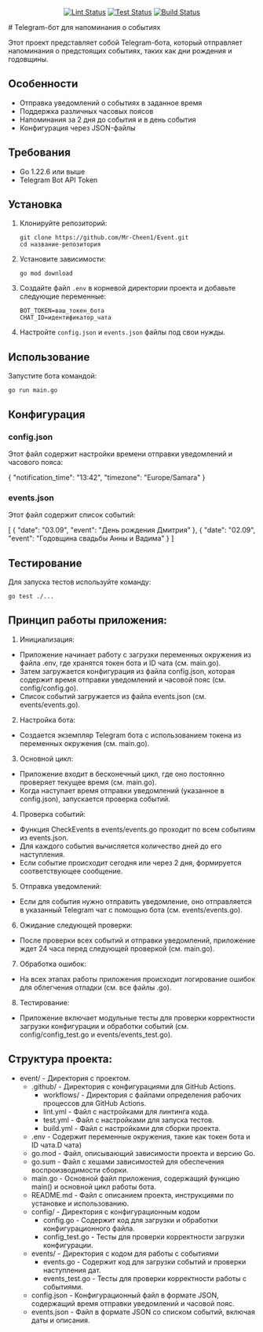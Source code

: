 <p align="center">
  <a href="https://github.com/Mr-Cheen1/Event/actions/workflows/lint.yml"><img src="https://github.com/Mr-Cheen1/Event/actions/workflows/lint.yml/badge.svg" alt="Lint Status"/></a>
  <a href="https://github.com/Mr-Cheen1/Event/actions/workflows/test.yml"><img src="https://github.com/Mr-Cheen1/Event/actions/workflows/test.yml/badge.svg" alt="Test Status"/></a>
  <a href="https://github.com/Mr-Cheen1/Event/actions/workflows/build.yml"><img src="https://github.com/Mr-Cheen1/Event/actions/workflows/build.yml/badge.svg" alt="Build Status"/></a>
</p>
# Telegram-бот для напоминания о событиях

Этот проект представляет собой Telegram-бота, который отправляет напоминания о предстоящих событиях, таких как дни рождения и годовщины.

## Особенности

- Отправка уведомлений о событиях в заданное время
- Поддержка различных часовых поясов
- Напоминания за 2 дня до события и в день события
- Конфигурация через JSON-файлы

## Требования

- Go 1.22.6 или выше
- Telegram Bot API Token

## Установка

1. Клонируйте репозиторий:
   
   ```
   git clone https://github.com/Mr-Cheen1/Event.git
   cd название-репозитория
   ```

2. Установите зависимости:
   
   ```
   go mod download
   ```

3. Создайте файл `.env` в корневой директории проекта и добавьте следующие переменные:
   
   ```
   BOT_TOKEN=ваш_токен_бота
   CHAT_ID=идентификатор_чата
   ```

4. Настройте `config.json` и `events.json` файлы под свои нужды.

## Использование

Запустите бота командой:

```
go run main.go
```
## Конфигурация

### config.json

Этот файл содержит настройки времени отправки уведомлений и часового пояса:

{
"notification_time": "13:42",
"timezone": "Europe/Samara"
}

### events.json

Этот файл содержит список событий:

[
{
"date": "03.09",
"event": "День рождения Дмитрия"
},
{
"date": "02.09",
"event": "Годовщина свадьбы Анны и Вадима"
}
]

## Тестирование

Для запуска тестов используйте команду:

```
go test ./...
```

## Принцип работы приложения:

1. Инициализация:
- Приложение начинает работу с загрузки переменных окружения из файла .env, где хранятся токен бота и ID чата (см. main.go).
- Затем загружается конфигурация из файла config.json, которая содержит время отправки уведомлений и часовой пояс (см. config/config.go).
- Список событий загружается из файла events.json (см. events/events.go).

2. Настройка бота:
- Создается экземпляр Telegram бота с использованием токена из переменных окружения (см. main.go).

3. Основной цикл:
- Приложение входит в бесконечный цикл, где оно постоянно проверяет текущее время (см. main.go).
- Когда наступает время отправки уведомлений (указанное в config.json), запускается проверка событий.

4. Проверка событий:
- Функция CheckEvents в events/events.go проходит по всем событиям из events.json.
- Для каждого события вычисляется количество дней до его наступления.
- Если событие происходит сегодня или через 2 дня, формируется соответствующее сообщение.

5. Отправка уведомлений:
- Если для события нужно отправить уведомление, оно отправляется в указанный Telegram чат с помощью бота (см. events/events.go).

6. Ожидание следующей проверки:
- После проверки всех событий и отправки уведомлений, приложение ждет 24 часа перед следующей проверкой (см. main.go).

7. Обработка ошибок:
- На всех этапах работы приложения происходит логирование ошибок для облегчения отладки (см. все файлы .go).

8. Тестирование:
- Приложение включает модульные тесты для проверки корректности загрузки конфигурации и обработки событий (см. config/config_test.go и events/events_test.go).

## Структура проекта:

- event/ - Директория с проектом.
  - .github/ - Директория с конфигурациями для GitHub Actions.
    - workflows/ - Директория с файлами определения рабочих процессов для GitHub Actions.
     - lint.yml - Файл с настройками для линтинга кода.
     - test.yml - Файл с настройками для запуска тестов.
     - build.yml - Файл с настройками для сборки проекта.
  - .env - Содержит переменные окружения, такие как токен бота и ID чата.D чата)
  - go.mod - Файл, описывающий зависимости проекта и версию Go.
  - go.sum - Файл с хешами зависимостей для обеспечения воспроизводимости сборки.
  - main.go - Основной файл приложения, содержащий функцию main() и основной цикл работы бота.
  - README.md - Файл с описанием проекта, инструкциями по установке и использованию.
  - config/ - Директория с конфигурационным кодом
    - config.go - Содержит код для загрузки и обработки конфигурационного файла.
    - config_test.go - Тесты для проверки корректности загрузки конфигурации.
  - events/ - Директория с кодом для работы с событиями
    - events.go - Содержит код для загрузки событий и проверки наступления дат.
    - events_test.go - Тесты для проверки корректности работы с событиями.
  - config.json - Конфигурационный файл в формате JSON, содержащий время отправки уведомлений и часовой пояс.
  - events.json - Файл в формате JSON со списком событий, включая даты и описания.